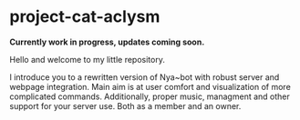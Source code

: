 # project-cat-aclysm
**Currently work in progress, updates coming soon.**

Hello and welcome to my little repository.

I introduce you to a rewritten version of Nya~bot with robust server and webpage integration. Main aim is at user comfort and visualization of more complicated commands. Additionally, proper music, managment and other support for your server use. Both as a member and an owner.

